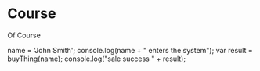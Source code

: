 # Course
Of Course


name = 'John Smith';
console.log(name + " enters the system");
var result = buyThing(name);
console.log("sale success " + result);
